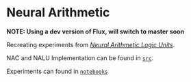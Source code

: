 # Neural Arithmetic

**NOTE: Using a dev version of Flux, will switch to master soon**

Recreating experiments from [*Neural Arithmetic Logic Units*](https://arxiv.org/abs/1808.00508).

NAC and NALU Implementation can be found in [`src`](./src).

Experiments can found in [`notebooks`](./notebooks)
